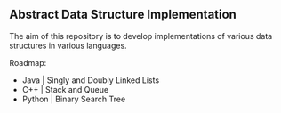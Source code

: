 ## Abstract Data Structure Implementation

The aim of this repository is to develop implementations of various data structures in various languages.

Roadmap:

- Java | Singly and Doubly Linked Lists
- C++ | Stack and Queue
- Python | Binary Search Tree
